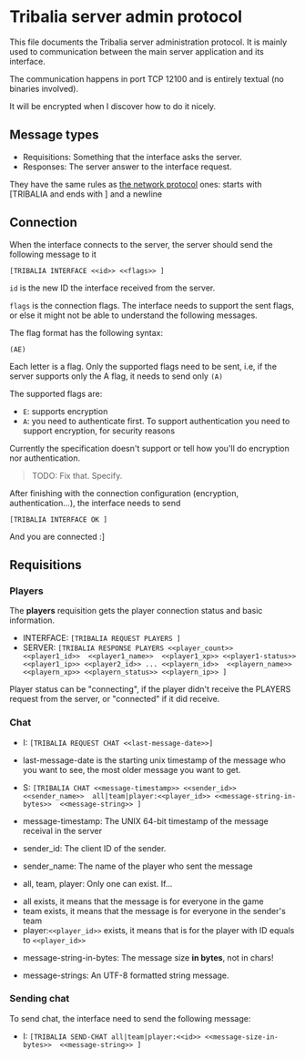 # Tribalia server admin protocol

This file documents the Tribalia server administration protocol. It is mainly used to communication between the main server application and its interface.

The communication happens in port TCP 12100 and is entirely textual (no binaries involved).

It will be encrypted when I discover how to do it nicely.

## Message types

 - Requisitions: Something that the interface asks the server.
 - Responses: The server answer to the interface request.
 
 They have the same rules as [the network protocol](network_protocol_contrib.md) ones: 
 starts with [TRIBALIA and ends with ] and a newline

## Connection

When the interface connects to the server, the server should send the following
message to it

`[TRIBALIA INTERFACE <<id>> <<flags>> ]`

`id` is the new ID the interface received from the server.

`flags` is the connection flags. The interface needs to support the sent flags, or else
it might not be able to understand the following messages.

The flag format has the following syntax:

`(AE)`

Each letter is a flag. Only the supported flags need to be sent, i.e, if the server supports
only the A flag, it needs to send only `(A)`

The supported flags are:
 - `E`: supports encryption
 - `A`: you need to authenticate first. To support authentication you need to support encryption,
   for security reasons
   
Currently the specification doesn't support or tell how you'll do encryption nor authentication.
> TODO: Fix that. Specify.

After finishing with the connection configuration (encryption, authentication...), the interface
needs to send

`[TRIBALIA INTERFACE OK ]`

And you are connected :]

## Requisitions

### Players

The **players** requisition gets the player connection status and basic information.

 - INTERFACE: `[TRIBALIA REQUEST PLAYERS ]`
 - SERVER: `[TRIBALIA RESPONSE PLAYERS <<player_count>> 
 <<player1_id>>  <<player1_name>>  <<player1_xp>> <<player1-status>>
 <<player1_ip>> <<player2_id>> ... <<playern_id>>  <<playern_name>> 
 <<playern_xp>> <<playern_status>> <<playern_ip>> ]`
 
 Player status can be "connecting", if the player didn't receive the PLAYERS 
 request from the server, or "connected" if it did receive.
 
### Chat

 - I: `[TRIBALIA REQUEST CHAT <<last-message-date>>]`
 
  * last-message-date is the starting unix timestamp of the message who 
  you want to see, the most older message you want to get.
 
 - S: `[TRIBALIA CHAT <<message-timestamp>> <<sender_id>>
  <<sender_name>>  all|team|player:<<player_id>>
  <<message-string-in-bytes>>  <<message-string>> ]`
  
  * message-timestamp: The UNIX 64-bit timestamp of the message
    receival in the server
  
  * sender_id: The client ID of the sender.
  
  * sender_name: The name of the player who sent the message
  
  * all, team, player: Only one can exist. If...
   - all exists, it means that the message is for everyone in the game
   - team exists, it means that the message is for everyone in the sender's team
   - player:`<<player_id>>` exists, it means that is for the player with ID equals
     to `<<player_id>>`
	 
  * message-string-in-bytes: The message size **in bytes**, not in chars!
  
  * message-strings: An UTF-8 formatted string message.

### Sending chat

To send chat, the interface need to send the following message:

 - I: `[TRIBALIA SEND-CHAT all|team|player:<<id>> <<message-size-in-bytes>> 
 <<message-string>> ]`
